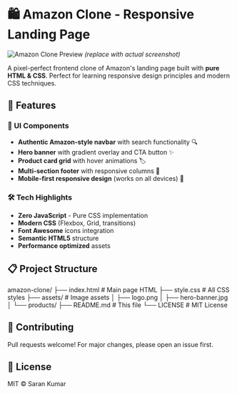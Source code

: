 # 🛍️ Amazon Clone - Responsive Landing Page

![Amazon Clone Preview](https://i.imgur.com/JxYK3jN.png) *(replace with actual screenshot)*

A pixel-perfect frontend clone of Amazon's landing page built with **pure HTML & CSS**. Perfect for learning responsive design principles and modern CSS techniques.

## 🚀 Features

### 🌈 UI Components
- **Authentic Amazon-style navbar** with search functionality 🔍
- **Hero banner** with gradient overlay and CTA button ✨
- **Product card grid** with hover animations 🏷️
- **Multi-section footer** with responsive columns 📱
- **Mobile-first responsive design** (works on all devices) 📲

### 🛠️ Tech Highlights
- **Zero JavaScript** - Pure CSS implementation
- **Modern CSS** (Flexbox, Grid, transitions)
- **Font Awesome** icons integration
- **Semantic HTML5** structure
- **Performance optimized** assets

## 📋 Project Structure
amazon-clone/
├── index.html # Main page HTML
├── style.css # All CSS styles
├── assets/ # Image assets
│ ├── logo.png
│ ├── hero-banner.jpg
│ └── products/
├── README.md # This file
└── LICENSE # MIT License

## 🤝 Contributing
Pull requests welcome! For major changes, please open an issue first.

## 📜 License
MIT © Saran Kumar
